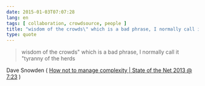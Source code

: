 ```yaml
---
date: 2015-01-03T07:07:28
lang: en
tags: [ collaboration, crowdsource, people ]
title: "wisdom of the crowds\" which is a bad phrase, I normally call it"
type: quote
---
```


> wisdom of the crowds" which is a bad phrase, I normally call it
> "tyranny of the herds

Dave Snowden ( [How not to manage complexity  |  State of the Net 2013 @
7:23](https://www.youtube.com/watch?v=gaFQJaQTXhY&t=7m23s) )

